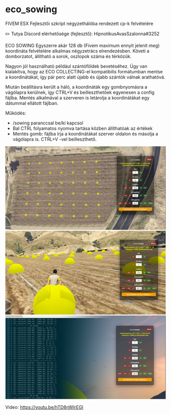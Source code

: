 # eco_sowing
FIVEM ESX Fejlesztői szkript négyzethálóba rendezett cp-k felvételére

:pencil2: Tutya Discord elérhetősége (fejlesztő): HipnotikusAvasSzalonna#3252

ECO SOWING
Egyszerre akár 128 db (Fivem maximum ennyit jelenít meg) koordináta felvételére alkalmas négyzetrács elrendezésben. Követi a domborzatot, állítható a sorok, oszlopok száma és térközük.

Nagyon jól használható például szántóföldek bevetéséhez. Úgy van kialakítva, hogy az ECO COLLECTING-el kompatibilis formátumban mentse a koordinátákat, így pár perc alatt újabb és újabb szántók válnak arathatóvá.

Miután beállításra került a háló, a koordináták egy gombnyomásra a vágólapra kerülnek, így CTRL+V és beilleszthetőek egyenesen a config fájlba.
Mentés alkalmával a szerveren is letárolja a koordinátákat egy dátummal ellátott fájlban.

Működés:
-	/sowing paranccsal be/ki kapcsol
-	Bal CTRL folyamatos nyomva tartása közben állíthatóak az értékek
-	Mentés gomb: fájlba írja a koordinátákat szerver oldalon és másolja a vágólapra is. CTRL+V -vel beilleszthető.


![ecosowing_1](https://github.com/Ekhion76/eco_sowing/blob/main/eco_sowing/preview_images/eco_sowing.jpg)
![ecosowing_2](https://github.com/Ekhion76/eco_sowing/blob/main/eco_sowing/preview_images/eco_sowing_2.jpg)
![ecosowing_3](https://github.com/Ekhion76/eco_sowing/blob/main/eco_sowing/preview_images/eco_sowing_3.jpg)

Video:
https://youtu.be/hTD8nWIrEGI
